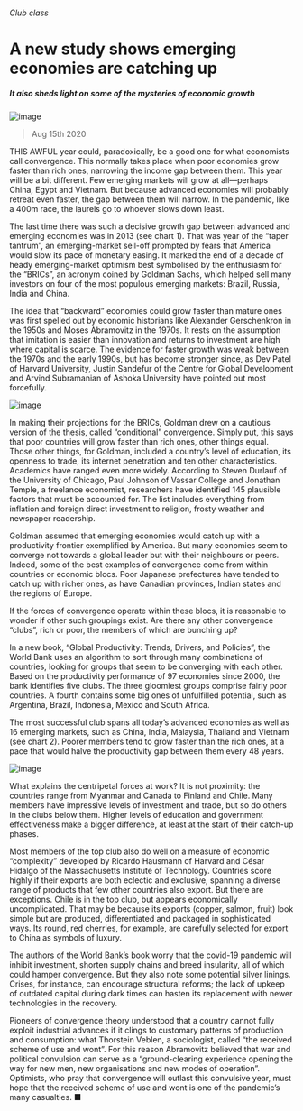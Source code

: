 ###### Club class
# A new study shows emerging economies are catching up 
##### It also sheds light on some of the mysteries of economic growth 
![image](images/20200815_FND001_0.jpg) 
> Aug 15th 2020 
THIS AWFUL year could, paradoxically, be a good one for what economists call convergence. This normally takes place when poor economies grow faster than rich ones, narrowing the income gap between them. This year will be a bit different. Few emerging markets will grow at all—perhaps China, Egypt and Vietnam. But because advanced economies will probably retreat even faster, the gap between them will narrow. In the pandemic, like a 400m race, the laurels go to whoever slows down least.
The last time there was such a decisive growth gap between advanced and emerging economies was in 2013 (see chart 1). That was year of the “taper tantrum”, an emerging-market sell-off prompted by fears that America would slow its pace of monetary easing. It marked the end of a decade of heady emerging-market optimism best symbolised by the enthusiasm for the “BRICs”, an acronym coined by Goldman Sachs, which helped sell many investors on four of the most populous emerging markets: Brazil, Russia, India and China.

The idea that “backward” economies could grow faster than mature ones was first spelled out by economic historians like Alexander Gerschenkron in the 1950s and Moses Abramovitz in the 1970s. It rests on the assumption that imitation is easier than innovation and returns to investment are high where capital is scarce. The evidence for faster growth was weak between the 1970s and the early 1990s, but has become stronger since, as Dev Patel of Harvard University, Justin Sandefur of the Centre for Global Development and Arvind Subramanian of Ashoka University have pointed out most forcefully.
![image](images/20200815_FNC190.png) 

In making their projections for the BRICs, Goldman drew on a cautious version of the thesis, called “conditional” convergence. Simply put, this says that poor countries will grow faster than rich ones, other things equal. Those other things, for Goldman, included a country’s level of education, its openness to trade, its internet penetration and ten other characteristics. Academics have ranged even more widely. According to Steven Durlauf of the University of Chicago, Paul Johnson of Vassar College and Jonathan Temple, a freelance economist, researchers have identified 145 plausible factors that must be accounted for. The list includes everything from inflation and foreign direct investment to religion, frosty weather and newspaper readership.
Goldman assumed that emerging economies would catch up with a productivity frontier exemplified by America. But many economies seem to converge not towards a global leader but with their neighbours or peers. Indeed, some of the best examples of convergence come from within countries or economic blocs. Poor Japanese prefectures have tended to catch up with richer ones, as have Canadian provinces, Indian states and the regions of Europe.
If the forces of convergence operate within these blocs, it is reasonable to wonder if other such groupings exist. Are there any other convergence “clubs”, rich or poor, the members of which are bunching up?
In a new book, “Global Productivity: Trends, Drivers, and Policies”, the World Bank uses an algorithm to sort through many combinations of countries, looking for groups that seem to be converging with each other. Based on the productivity performance of 97 economies since 2000, the bank identifies five clubs. The three gloomiest groups comprise fairly poor countries. A fourth contains some big ones of unfulfilled potential, such as Argentina, Brazil, Indonesia, Mexico and South Africa.
The most successful club spans all today’s advanced economies as well as 16 emerging markets, such as China, India, Malaysia, Thailand and Vietnam (see chart 2). Poorer members tend to grow faster than the rich ones, at a pace that would halve the productivity gap between them every 48 years.
![image](images/20200815_FNC153.png) 

What explains the centripetal forces at work? It is not proximity: the countries range from Myanmar and Canada to Finland and Chile. Many members have impressive levels of investment and trade, but so do others in the clubs below them. Higher levels of education and government effectiveness make a bigger difference, at least at the start of their catch-up phases.
Most members of the top club also do well on a measure of economic “complexity” developed by Ricardo Hausmann of Harvard and César Hidalgo of the Massachusetts Institute of Technology. Countries score highly if their exports are both eclectic and exclusive, spanning a diverse range of products that few other countries also export. But there are exceptions. Chile is in the top club, but appears economically uncomplicated. That may be because its exports (copper, salmon, fruit) look simple but are produced, differentiated and packaged in sophisticated ways. Its round, red cherries, for example, are carefully selected for export to China as symbols of luxury.
The authors of the World Bank’s book worry that the covid-19 pandemic will inhibit investment, shorten supply chains and breed insularity, all of which could hamper convergence. But they also note some potential silver linings. Crises, for instance, can encourage structural reforms; the lack of upkeep of outdated capital during dark times can hasten its replacement with newer technologies in the recovery.
Pioneers of convergence theory understood that a country cannot fully exploit industrial advances if it clings to customary patterns of production and consumption: what Thorstein Veblen, a sociologist, called “the received scheme of use and wont”. For this reason Abramovitz believed that war and political convulsion can serve as a “ground-clearing experience opening the way for new men, new organisations and new modes of operation”. Optimists, who pray that convergence will outlast this convulsive year, must hope that the received scheme of use and wont is one of the pandemic’s many casualties. ■
